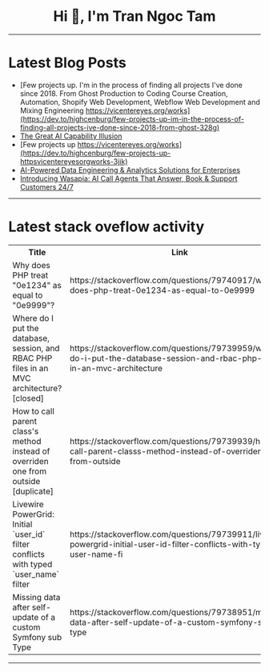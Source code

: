 <h1 align="center">Hi 👋, I'm Tran Ngoc Tam</h1>

---

# Latest Blog Posts 
<!-- BLOG-POST-LIST:START -->
- [Few projects up. I&#39;m in the process of finding all projects I&#39;ve done since 2018. From Ghost Production to Coding Course Creation, Automation, Shopify Web Development, Webflow Web Development and Mixing Engineering https://vicentereyes.org/works](https://dev.to/highcenburg/few-projects-up-im-in-the-process-of-finding-all-projects-ive-done-since-2018-from-ghost-328g)
- [The Great AI Capability Illusion](https://dev.to/rawveg/the-great-ai-capability-illusion-3p6i)
- [Few projects up https://vicentereyes.org/works](https://dev.to/highcenburg/few-projects-up-httpsvicentereyesorgworks-3jik)
- [AI-Powered Data Engineering &amp; Analytics Solutions for Enterprises](https://dev.to/razorpod_seo_0a69ce36e98f/ai-powered-data-engineering-analytics-solutions-for-enterprises-p8l)
- [Introducing Wasapia: AI Call Agents That Answer, Book &amp; Support Customers 24/7](https://dev.to/aledb/introducing-wasapia-ai-call-agents-that-answer-book-support-customers-247-3fkh)
<!-- BLOG-POST-LIST:END -->

---

# Latest stack oveflow activity
<table>
  <tr><th>Title</th><th>Link</th></tr>
  <!-- STACKOVERFLOW:START --><tr><td>Why does PHP treat &quot;0e1234&quot; as equal to &quot;0e9999&quot;?</td><td>https://stackoverflow.com/questions/79740917/why-does-php-treat-0e1234-as-equal-to-0e9999</td></tr><tr><td>Where do I put the database, session, and RBAC PHP files in an MVC architecture? [closed]</td><td>https://stackoverflow.com/questions/79739959/where-do-i-put-the-database-session-and-rbac-php-files-in-an-mvc-architecture</td></tr><tr><td>How to call parent class&#39;s method instead of overriden one from outside [duplicate]</td><td>https://stackoverflow.com/questions/79739939/how-to-call-parent-classs-method-instead-of-overriden-one-from-outside</td></tr><tr><td>Livewire PowerGrid: Initial `user_id` filter conflicts with typed `user_name` filter</td><td>https://stackoverflow.com/questions/79739911/livewire-powergrid-initial-user-id-filter-conflicts-with-typed-user-name-fi</td></tr><tr><td>Missing data after self-update of a custom Symfony sub Type</td><td>https://stackoverflow.com/questions/79738951/missing-data-after-self-update-of-a-custom-symfony-sub-type</td></tr><!-- STACKOVERFLOW:END -->
</table>

---


